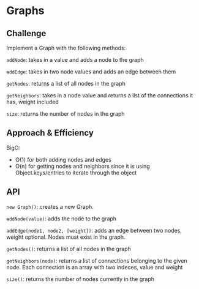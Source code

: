# Graphs

## Challenge
Implement a Graph with the following methods:

`addNode`: takes in a value and adds a node to the graph  

`addEdge`: takes in two node values and adds an edge between them  

`getNodes`: returns a list of all nodes in the graph   

`getNeighbors`: takes in a node value and returns a list of the connections it has, weight included  

`size`: returns the number of nodes in the graph

## Approach & Efficiency
BigO: 
- O(1) for both adding nodes and edges  
- O(n) for getting nodes and neighbors since it is using Object.keys/entries to iterate through the object


## API
`new Graph()`: creates a new Graph.

`addNode(value)`: adds the node to the graph  

`addEdge(node1, node2, [weight])`: adds an edge between two nodes, weight optional. Nodes must exist in the graph.  
  
`getNodes()`: returns a list of all nodes in the graph  
  
`getNeighbors(node)`: returns a list of connections belonging to the given node. Each connection is an array with two indeces, value and weight  
  
`size()`: returns the number of nodes currently in the graph
